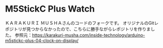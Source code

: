 # M5StickC Plus Watch
ＫＡＲＡＫＵＲＩ ＭＵＳＨＡさんのコードのフォークです。
オリジナルのGitレポジトリが見つからなかったので、こちらに勝手ながらレポジトリを作りました。
参照元：https://karakuri-musha.com/inside-technology/arduino-m5stickc-plus-04-clock-on-display/
